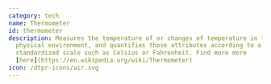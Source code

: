 ```yaml
---
category: tech
name: Thermometer
id: thermometer
description: Measures the temperature of or changes of temperature in the
  physical environment, and quantifies those attributes according to a
  standardized scale such as Celsius or Fahrenheit. Find more more
  [here](https://en.wikipedia.org/wiki/Thermometer)
icon: /dtpr-icons/air.svg
---
```

